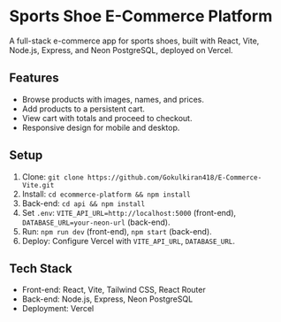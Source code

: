 # Sports Shoe E-Commerce Platform
A full-stack e-commerce app for sports shoes, built with React, Vite, Node.js, Express, and Neon PostgreSQL, deployed on Vercel.

## Features
- Browse products with images, names, and prices.
- Add products to a persistent cart.
- View cart with totals and proceed to checkout.
- Responsive design for mobile and desktop.

## Setup
1. Clone: `git clone https://github.com/Gokulkiran418/E-Commerce-Vite.git`
2. Install: `cd ecommerce-platform && npm install`
3. Back-end: `cd api && npm install`
4. Set `.env`: `VITE_API_URL=http://localhost:5000` (front-end), `DATABASE_URL=your-neon-url` (back-end).
5. Run: `npm run dev` (front-end), `npm start` (back-end).
6. Deploy: Configure Vercel with `VITE_API_URL`, `DATABASE_URL`.

## Tech Stack
- Front-end: React, Vite, Tailwind CSS, React Router
- Back-end: Node.js, Express, Neon PostgreSQL
- Deployment: Vercel
